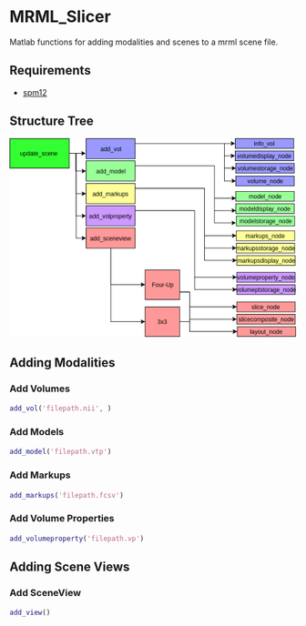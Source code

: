 # MRML_Slicer

Matlab functions for adding modalities and scenes to a mrml scene file.

## Requirements

* [spm12](http://www.fil.ion.ucl.ac.uk/spm/software/spm12/)

## Structure Tree
![image](https://github.com/jvpasinatto/MRML_Slicer/blob/master/MRML_UP.png "Structure Tree")

## Adding Modalities
 
### Add Volumes
```matlab
add_vol('filepath.nii', )
```
### Add Models
```matlab
add_model('filepath.vtp')
```
### Add Markups
```matlab
add_markups('filepath.fcsv')
```
### Add Volume Properties
```matlab
add_volumeproperty('filepath.vp')
```
## Adding Scene Views
### Add SceneView
```matlab
add_view()
```
